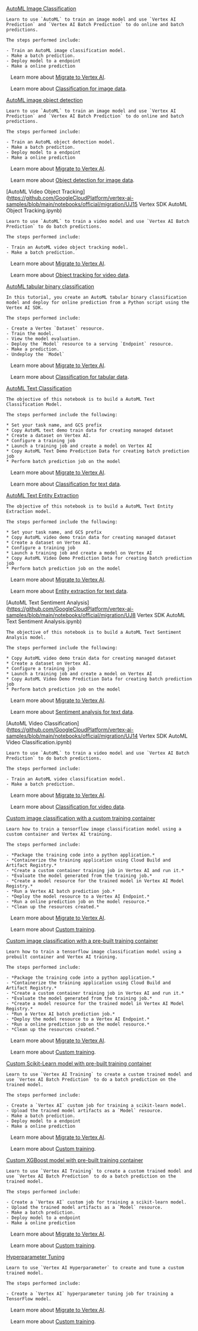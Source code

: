 
[AutoML Image Classification](https://github.com/GoogleCloudPlatform/vertex-ai-samples/blob/main/notebooks/official/migration/sdk-automl-image-classification-batch-online.ipynb)

```
Learn to use `AutoML` to train an image model and use `Vertex AI Prediction` and `Vertex AI Batch Prediction` to do online and batch predictions.

The steps performed include:

- Train an AutoML image classification model.
- Make a batch prediction.
- Deploy model to a endpoint
- Make a online prediction

```

&nbsp;&nbsp;&nbsp;Learn more about [Migrate to Vertex AI](https://cloud.google.com/vertex-ai/docs/start/migrating-to-vertex-ai).

&nbsp;&nbsp;&nbsp;Learn more about [Classification for image data](https://cloud.google.com/vertex-ai/docs/training-overview#classification_for_images).


[AutoML image object detection](https://github.com/GoogleCloudPlatform/vertex-ai-samples/blob/main/notebooks/official/migration/sdk-automl-image-object-detection-batch-online.ipynb)

```
Learn to use `AutoML` to train an image model and use `Vertex AI Prediction` and `Vertex AI Batch Prediction` to do online and batch predictions.

The steps performed include:

- Train an AutoML object detection model.
- Make a batch prediction.
- Deploy model to a endpoint
- Make a online prediction

```

&nbsp;&nbsp;&nbsp;Learn more about [Migrate to Vertex AI](https://cloud.google.com/vertex-ai/docs/start/migrating-to-vertex-ai).

&nbsp;&nbsp;&nbsp;Learn more about [Object detection for image data](https://cloud.google.com/vertex-ai/docs/training-overview#object_detection_for_images).


[AutoML Video Object Tracking](https://github.com/GoogleCloudPlatform/vertex-ai-samples/blob/main/notebooks/official/migration/UJ15 Vertex SDK AutoML Object Tracking.ipynb)

```
Learn to use `AutoML` to train a video model and use `Vertex AI Batch Prediction` to do batch predictions.

The steps performed include:

- Train an AutoML video object tracking model.
- Make a batch prediction.

```

&nbsp;&nbsp;&nbsp;Learn more about [Migrate to Vertex AI](https://cloud.google.com/vertex-ai/docs/start/migrating-to-vertex-ai).

&nbsp;&nbsp;&nbsp;Learn more about [Object tracking for video data](https://cloud.google.com/vertex-ai/docs/training-overview#object_tracking_for_videos).


[AutoML tabular binary classification](https://github.com/GoogleCloudPlatform/vertex-ai-samples/blob/main/notebooks/official/migration/sdk-automl-tabular-binary-classification-online-prediction.ipynb)

```
In this tutorial, you create an AutoML tabular binary classification model and deploy for online prediction from a Python script using the Vertex AI SDK.

The steps performed include:

- Create a Vertex `Dataset` resource.
- Train the model.
- View the model evaluation.
- Deploy the `Model` resource to a serving `Endpoint` resource.
- Make a prediction.
- Undeploy the `Model`

```

&nbsp;&nbsp;&nbsp;Learn more about [Migrate to Vertex AI](https://cloud.google.com/vertex-ai/docs/start/migrating-to-vertex-ai).

&nbsp;&nbsp;&nbsp;Learn more about [Classification for tabular data](https://cloud.google.com/vertex-ai/docs/tabular-data/classification-regression/overview).


[AutoML Text Classification](https://github.com/GoogleCloudPlatform/vertex-ai-samples/blob/main/notebooks/official/migration/sdk-automl-text-classification-batch-prediction.ipynb)

```
The objective of this notebook is to build a AutoML Text Classification Model.

The steps performed include the following:

* Set your task name, and GCS prefix
* Copy AutoML text demo train data for creating managed dataset
* Create a dataset on Vertex AI.
* Configure a training job
* Launch a training job and create a model on Vertex AI
* Copy AutoML Text Demo Prediction Data for creating batch prediction job
* Perform batch prediction job on the model

```

&nbsp;&nbsp;&nbsp;Learn more about [Migrate to Vertex AI](https://cloud.google.com/vertex-ai/docs/start/migrating-to-vertex-ai).

&nbsp;&nbsp;&nbsp;Learn more about [Classification for text data](https://cloud.google.com/vertex-ai/docs/training-overview#classification_for_text).


[AutoML Text Entity Extraction](https://github.com/GoogleCloudPlatform/vertex-ai-samples/blob/main/notebooks/official/migration/sdk-automl-text-classification-batch-prediction.ipynb)

```
The objective of this notebook is to build a AutoML Text Entity Extraction model.

The steps performed include the following:

* Set your task name, and GCS prefix
* Copy AutoML video demo train data for creating managed dataset
* Create a dataset on Vertex AI.
* Configure a training job
* Launch a training job and create a model on Vertex AI
* Copy AutoML Video Demo Prediction Data for creating batch prediction job
* Perform batch prediction job on the model

```

&nbsp;&nbsp;&nbsp;Learn more about [Migrate to Vertex AI](https://cloud.google.com/vertex-ai/docs/start/migrating-to-vertex-ai).

&nbsp;&nbsp;&nbsp;Learn more about [Entity extraction for text data](https://cloud.google.com/vertex-ai/docs/training-overview#entity_extraction_for_text).


[AutoML Text Sentiment Analysis](https://github.com/GoogleCloudPlatform/vertex-ai-samples/blob/main/notebooks/official/migration/UJ8 Vertex SDK AutoML Text Sentiment Analysis.ipynb)

```
The objective of this notebook is to build a AutoML Text Sentiment Analysis model.

The steps performed include the following:

* Copy AutoML video demo train data for creating managed dataset
* Create a dataset on Vertex AI.
* Configure a training job
* Launch a training job and create a model on Vertex AI
* Copy AutoML Video Demo Prediction Data for creating batch prediction job
* Perform batch prediction job on the model

```

&nbsp;&nbsp;&nbsp;Learn more about [Migrate to Vertex AI](https://cloud.google.com/vertex-ai/docs/start/migrating-to-vertex-ai).

&nbsp;&nbsp;&nbsp;Learn more about [Sentiment analysis for text data](https://cloud.google.com/vertex-ai/docs/training-overview#sentiment_analysis_for_text).


[AutoML Video Classification](https://github.com/GoogleCloudPlatform/vertex-ai-samples/blob/main/notebooks/official/migration/UJ14 Vertex SDK AutoML Video Classification.ipynb)

```
Learn to use `AutoML` to train a video model and use `Vertex AI Batch Prediction` to do batch predictions.

The steps performed include:

- Train an AutoML video classification model.
- Make a batch prediction.

```

&nbsp;&nbsp;&nbsp;Learn more about [Migrate to Vertex AI](https://cloud.google.com/vertex-ai/docs/start/migrating-to-vertex-ai).

&nbsp;&nbsp;&nbsp;Learn more about [Classification for video data](https://cloud.google.com/vertex-ai/docs/training-overview#classification_for_videos).


[Custom image classification with a custom training container](https://github.com/GoogleCloudPlatform/vertex-ai-samples/blob/main/notebooks/official/migration/sdk-custom-image-classification-custom-container.ipynb)

```
Learn how to train a tensorflow image classification model using a custom container and Vertex AI training.

The steps performed include:

- *Package the training code into a python application.*
- *Containerize the training application using Cloud Build and Artifact Registry.*
- *Create a custom container training job in Vertex AI and run it.*
- *Evaluate the model generated from the training job.*
- *Create a model resource for the trained model in Vertex AI Model Registry.*
- *Run a Vertex AI batch prediction job.*
- *Deploy the model resource to a Vertex AI Endpoint.*
- *Run a online prediction job on the model resource.*
- *Clean up the resources created.*

```

&nbsp;&nbsp;&nbsp;Learn more about [Migrate to Vertex AI](https://cloud.google.com/vertex-ai/docs/start/migrating-to-vertex-ai).

&nbsp;&nbsp;&nbsp;Learn more about [Custom training](https://cloud.google.com/vertex-ai/docs/training/custom-training).


[Custom image classification with a pre-built training container](https://github.com/GoogleCloudPlatform/vertex-ai-samples/blob/main/notebooks/official/migration/sdk-custom-image-classification-prebuilt-container.ipynb)

```
Learn how to train a tensorflow image classification model using a prebuilt container and Vertex AI training.

The steps performed include:

- *Package the training code into a python application.*
- *Containerize the training application using Cloud Build and Artifact Registry.*
- *Create a custom container training job in Vertex AI and run it.*
- *Evaluate the model generated from the training job.*
- *Create a model resource for the trained model in Vertex AI Model Registry.*
- *Run a Vertex AI batch prediction job.*
- *Deploy the model resource to a Vertex AI Endpoint.*
- *Run a online prediction job on the model resource.*
- *Clean up the resources created.*

```

&nbsp;&nbsp;&nbsp;Learn more about [Migrate to Vertex AI](https://cloud.google.com/vertex-ai/docs/start/migrating-to-vertex-ai).

&nbsp;&nbsp;&nbsp;Learn more about [Custom training](https://cloud.google.com/vertex-ai/docs/training/custom-training).


[Custom Scikit-Learn model with pre-built training container](https://github.com/GoogleCloudPlatform/vertex-ai-samples/blob/main/notebooks/official/migration/sdk-custom-scikit-learn-prebuilt-container.ipynb)

```
Learn to use `Vertex AI Training` to create a custom trained model and use `Vertex AI Batch Prediction` to do a batch prediction on the trained model.

The steps performed include:

- Create a `Vertex AI` custom job for training a scikit-learn model.
- Upload the trained model artifacts as a `Model` resource.
- Make a batch prediction.
- Deploy model to a endpoint
- Make a online prediction

```

&nbsp;&nbsp;&nbsp;Learn more about [Migrate to Vertex AI](https://cloud.google.com/vertex-ai/docs/start/migrating-to-vertex-ai).

&nbsp;&nbsp;&nbsp;Learn more about [Custom training](https://cloud.google.com/vertex-ai/docs/training/custom-training).


[Custom XGBoost model with pre-built training container](https://github.com/GoogleCloudPlatform/vertex-ai-samples/blob/main/notebooks/official/migration/sdk-custom-xgboost-prebuilt-container.ipynb)

```
Learn to use `Vertex AI Training` to create a custom trained model and use `Vertex AI Batch Prediction` to do a batch prediction on the trained model.

The steps performed include:

- Create a `Vertex AI` custom job for training a scikit-learn model.
- Upload the trained model artifacts as a `Model` resource.
- Make a batch prediction.
- Deploy model to a endpoint
- Make a online prediction

```

&nbsp;&nbsp;&nbsp;Learn more about [Migrate to Vertex AI](https://cloud.google.com/vertex-ai/docs/start/migrating-to-vertex-ai).

&nbsp;&nbsp;&nbsp;Learn more about [Custom training](https://cloud.google.com/vertex-ai/docs/training/custom-training).


[Hyperparameter Tuning](https://github.com/GoogleCloudPlatform/vertex-ai-samples/blob/main/notebooks/official/migration/sdk-hyperparameter-tuning.ipynb)

```
Learn to use `Vertex AI Hyperparameter` to create and tune a custom trained model.

The steps performed include:

- Create a `Vertex AI` hyperparameter tuning job for training a TensorFlow model.

```

&nbsp;&nbsp;&nbsp;Learn more about [Migrate to Vertex AI](https://cloud.google.com/vertex-ai/docs/training/hyperparameter-tuning-overview).

&nbsp;&nbsp;&nbsp;Learn more about [Custom training](https://cloud.google.com/vertex-ai/docs/training/custom-training).

